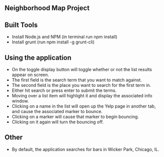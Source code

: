 ## Neighborhood Map Project

## Built Tools
* Install Node.js and NPM (in terminal run npm install)
* Install grunt (run npm install -g grunt-cli)

## Using the application
* On the toggle display button will toggle whether or not the list results appear on screen.
* The first field is the search term that you want to match against.
* The second field is the place you want to search for the first term in.
* Either hit search or press enter to submit the terms.
* Moving over a list item will highlight it and display the associated info window.
* Clicking on a name in the list will open up the Yelp page in another tab, and cause the associated marker to bounce.
* Clicking on a marker will cause that marker to begin bouncing.
* Clicking on it again will turn the bouncing off.

## Other
* By default, the application searches for bars in Wicker Park, Chicago, IL.
